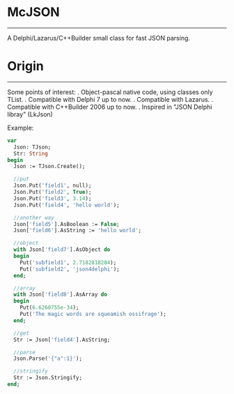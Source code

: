 # McJSON
--------
A Delphi/Lazarus/C++Builder small class for fast JSON parsing.

# Origin
--------
Some points of interest:
 . Object-pascal native code, using classes only TList.
 . Compatible with Delphi 7 up to now.
 . Compatible with Lazarus.
 . Compatible with C++Builder 2006 up to now.
 . Inspired in "JSON Delphi libray" (LkJson)

Example:

```pascal
var
  Json: TJson;
  Str: String
begin
  Json := TJson.Create();

  //put
  Json.Put('field1', null);
  Json.Put('field2', True);
  Json.Put('field3', 3.14);
  Json.Put('field4', 'hello world');

  //another way
  Json['field5'].AsBoolean := False;
  Json['field6'].AsString := 'hello world';

  //object
  with Json['field7'].AsObject do
  begin
    Put('subfield1', 2.7182818284);
    Put('subfield2', 'json4delphi');
  end;

  //array
  with Json['field8'].AsArray do
  begin
    Put(6.6260755e-34);
    Put('The magic words are squeamish ossifrage');
  end;

  //get
  Str := Json['field4'].AsString;

  //parse
  Json.Parse('{"a":1}');

  //stringify
  Str := Json.Stringify;
end;
```
